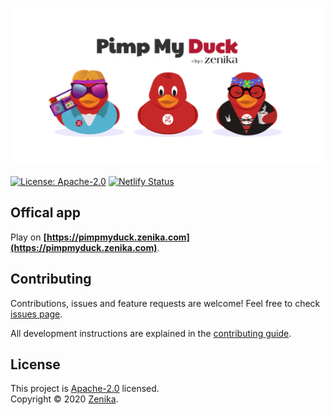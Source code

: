 ![Pimp my duck](./packages/assets/design/hero.png)

[![License: Apache-2.0](https://img.shields.io/github/license/zenika-open-source/my-zenikanard)](https://github.com/zenika-open-source/my-zenikanard/blob/master/LICENSE) [![Netlify Status](https://api.netlify.com/api/v1/badges/90c60f41-f3ec-46f6-88c2-26cc6257b6aa/deploy-status)](https://app.netlify.com/sites/zenikanard/deploys)

## Offical app

Play on **[https://pimpmyduck.zenika.com](https://pimpmyduck.zenika.com)**.

## Contributing

Contributions, issues and feature requests are welcome! Feel free to check [issues page](https://github.com/zenika-open-source/my-zenikanard/issues).

All development instructions are explained in the [contributing guide](./CONTRIBUTING.md).

## License

This project is [Apache-2.0](https://github.com/zenika-open-source/my-zenikanard/blob/master/LICENSE) licensed.<br />
Copyright © 2020 [Zenika](https://oss.zenika.com).
